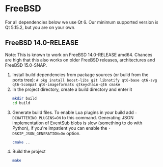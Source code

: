 # FreeBSD

For all dependencies below we use Qt 6. Our minimum supported version is Qt 5.15.2, but you are on your own.

## FreeBSD 14.0-RELEASE

Note: This is known to work on FreeBSD 14.0-RELEASE amd64. Chances are
high that this also works on older FreeBSD releases, architectures and
FreeBSD 15.0-SNAP.

1. Install build dependencies from package sources (or build from the
   ports tree): `# pkg install boost-libs git libnotify qt6-base qt6-svg qt6-5compat qt6-imageformats qtkeychain-qt6 cmake`
1. In the project directory, create a build directory and enter it
   ```sh
   mkdir build
   cd build
   ```
1. Generate build files. To enable Lua plugins in your build add `-DCHATTERINO_PLUGINS=ON` to this command. Generating JSON implementation of EventSub blobs is slow (something to do with Python), if you're impatient you can enable the `-DSKIP_JSON_GENERATION=On` option.
   ```sh
   cmake ..
   ```
1. Build the project
   ```sh
   make
   ```
